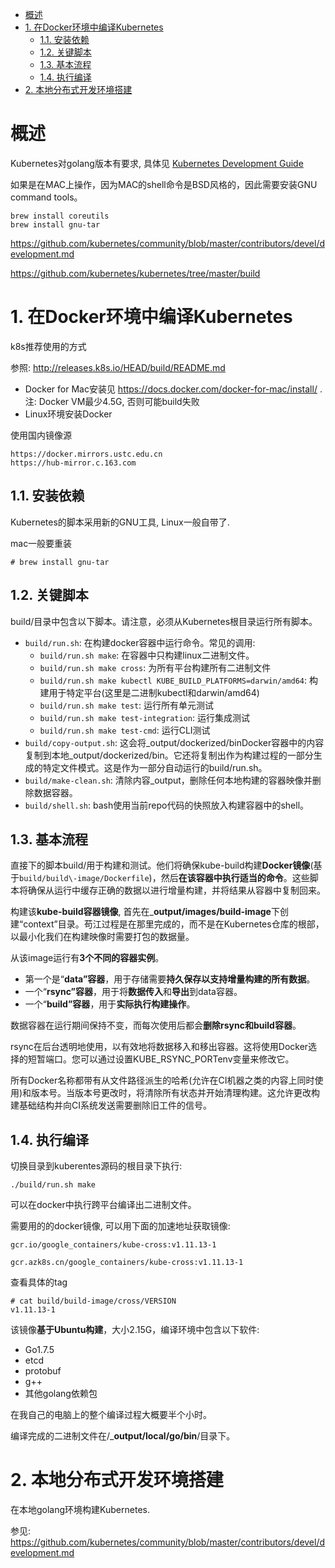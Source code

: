
<!-- @import "[TOC]" {cmd="toc" depthFrom=1 depthTo=6 orderedList=false} -->

<!-- code_chunk_output -->

- [概述](#概述)
- [1. 在Docker环境中编译Kubernetes](#1-在docker环境中编译kubernetes)
  - [1.1. 安装依赖](#11-安装依赖)
  - [1.2. 关键脚本](#12-关键脚本)
  - [1.3. 基本流程](#13-基本流程)
  - [1.4. 执行编译](#14-执行编译)
- [2. 本地分布式开发环境搭建](#2-本地分布式开发环境搭建)

<!-- /code_chunk_output -->

# 概述

Kubernetes对golang版本有要求, 具体见 [Kubernetes Development Guide](https://github.com/kubernetes/community/blob/master/contributors/devel/development.md)

如果是在MAC上操作，因为MAC的shell命令是BSD风格的，因此需要安装GNU command tools。

```
brew install coreutils
brew install gnu-tar
```

https://github.com/kubernetes/community/blob/master/contributors/devel/development.md

https://github.com/kubernetes/kubernetes/tree/master/build

# 1. 在Docker环境中编译Kubernetes

k8s推荐使用的方式

参照: http://releases.k8s.io/HEAD/build/README.md

* Docker for Mac安装见 https://docs.docker.com/docker-for-mac/install/ . 注: Docker VM最少4.5G, 否则可能build失败
* Linux环境安装Docker

使用国内镜像源

```
https://docker.mirrors.ustc.edu.cn
https://hub-mirror.c.163.com
```

## 1.1. 安装依赖

Kubernetes的脚本采用新的GNU工具, Linux一般自带了.

mac一般要重装

```
# brew install gnu-tar  
```

## 1.2. 关键脚本

build/目录中包含以下脚本。请注意，必须从Kubernetes根目录运行所有脚本。

* `build/run.sh`: 在构建docker容器中运行命令。常见的调用: 
    * `build/run.sh make`: 在容器中只构建linux二进制文件。
    * `build/run.sh make cross`: 为所有平台构建所有二进制文件
    * `build/run.sh make kubectl KUBE_BUILD_PLATFORMS=darwin/amd64`: 构建用于特定平台(这里是二进制kubectl和darwin/amd64)
    * `build/run.sh make test`: 运行所有单元测试
    * `build/run.sh make test-integration`: 运行集成测试
    * `build/run.sh make test-cmd`: 运行CLI测试
* `build/copy-output.sh`: 这会将\_output/dockerized/binDocker容器中的内容复制到本地\_output/dockerized/bin。它还将复制出作为构建过程的一部分生成的特定文件模式。这是作为一部分自动运行的build/run.sh。
* `build/make-clean.sh`: 清除内容\_output，删除任何本地构建的容器映像并删除数据容器。
* `build/shell.sh`: bash使用当前repo代码的快照放入构建容器中的shell。

## 1.3. 基本流程

直接下的脚本build/用于构建和测试。他们将确保kube\-build构建**Docker镜像**(基于`build/build\-image/Dockerfile`)，然后**在该容器中执行适当的命令**。这些脚本将确保从运行中缓存正确的数据以进行增量构建，并将结果从容器中复制回来。

构建该**kube\-build容器镜像**, 首先在\_**output/images/build\-image**下创建“context”目录。苟江过程是在那里完成的，而不是在Kubernetes仓库的根部，以最小化我们在构建映像时需要打包的数据量。

从该image运行有**3个不同的容器实例**。

* 第一个是“**data”容器**，用于存储需要**持久保存以支持增量构建的所有数据**。
* 一个“**rsync”容器**，用于将**数据传入**和**导出**到data容器。
* 一个“**build”容器**，用于**实际执行构建操作**。

数据容器在运行期间保持不变，而每次使用后都会**删除rsync和build容器**。

rsync在后台透明地使用，以有效地将数据移入和移出容器。这将使用Docker选择的短暂端口。您可以通过设置KUBE\_RSYNC\_PORTenv变量来修改它。

所有Docker名称都带有从文件路径派生的哈希(允许在CI机器之类的内容上同时使用)和版本号。当版本号更改时，将清除所有状态并开始清理构建。这允许更改构建基础结构并向CI系统发送需要删除旧工件的信号。

## 1.4. 执行编译

切换目录到kuberentes源码的根目录下执行: 

```
./build/run.sh make
```

可以在docker中执行跨平台编译出二进制文件。

需要用的的docker镜像, 可以用下面的加速地址获取镜像: 

```
gcr.io/google_containers/kube-cross:v1.11.13-1

gcr.azk8s.cn/google_containers/kube-cross:v1.11.13-1
```

查看具体的tag

```
# cat build/build-image/cross/VERSION
v1.11.13-1
```

该镜像**基于Ubuntu构建**，大小2.15G，编译环境中包含以下软件: 

* Go1.7.5
* etcd
* protobuf
* g\+\+
* 其他golang依赖包

在我自己的电脑上的整个编译过程大概要半个小时。

编译完成的二进制文件在/\_**output/local/go/bin**/目录下。

# 2. 本地分布式开发环境搭建

在本地golang环境构建Kubernetes.

参见: https://github.com/kubernetes/community/blob/master/contributors/devel/development.md



